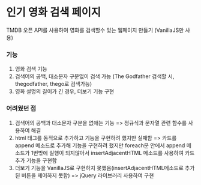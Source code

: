 # 인기 영화 검색 페이지
TMDB 오픈 API를 사용하여 영화를 검색할수 있는 웹페이지 만들기 (VanillaJS만 사용)

### 기능
1. 영화 검색 기능
2. 검색어의 공백, 대소문자 구분없이 검색 가능 (The Godfather 검색할 시, thegodfather, thego로 검색가능)
3. 영화 설명의 길이가 긴 경우, 더보기 기능 구현

### 어려웠던 점
1. 검색어의 공백과 대소문자 구분을 없애는 기능
  => 정규식과 문자열 관련 함수를 사용하여 해결
3. html 태그를 동적으로 추가하고 기능을 구현하려 했지만 실패함
  => 카드를 append 메소드로 추가해 기능을 구현하려 했지만 foreach문 안에서 append 메소드가 1번밖에 실행이 되지않아서
  insertAdjacentHTML 메소드를 사용하여 카드 추가 기능을 구현함
3. 더보기 기능을 VanillaJS로 구현하지 못했음(insertAdjacentHTML메소드로 추가된 버튼을 제어하지 못함)
  => jQuery 라이브러리 사용하여 구현
